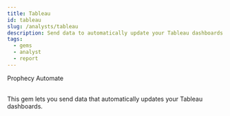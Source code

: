 ```yaml
---
title: Tableau
id: tableau
slug: /analysts/tableau
description: Send data to automatically update your Tableau dashboards
tags:
  - gems
  - analyst
  - report
---
```


<span class="badge">Prophecy Automate</span><br/><br/>

This gem lets you send data that automatically updates your Tableau dashboards.
